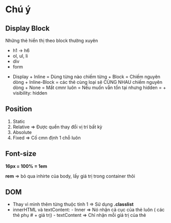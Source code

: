 # Chú ý

## Display Block

Những thẻ hiển thị theo block thường xuyên

- h1 -> h6
- ol, ul, li
- div
- form

* Display + Inline = Dùng từng nào chiếm từng + Block = Chiếm nguyên dòng + Inline-Block = các thẻ cùng loại sẽ CÙNG NHAU chiếm nguyên dòng + None = Mất cmnr luôn = Nếu muốn vẫn tồn tại nhưng hidden = + visibility: hidden

## Position

1. Static
2. Relative => Được quền thay đổi vị trí bất kỳ
3. Absolute
4. Fixed => Cố cmn định 1 chỗ luôn

## Font-size

**16px = 100% = 1em**

**rem** => bỏ qua inhirte của body, lấy giá trị trong container thôi

## DOM

- Thay vì mình thêm từng thuộc tính 1 => Sử dụng **.classlist**
- innerHTML và textContent: - Inner => Nó nhận cả cục của thẻ luôn ( các thẻ phụ # + giá trị) - textContent => Chỉ nhận mỗi giá trị của thẻ

